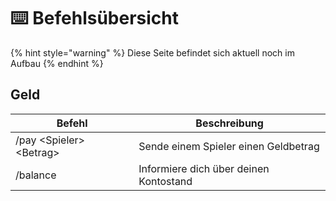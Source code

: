 # ⌨️ Befehlsübersicht

{% hint style="warning" %}
Diese Seite befindet sich aktuell noch im Aufbau&#x20;
{% endhint %}

## Geld

| Befehl                    | Beschreibung                            |
| ------------------------- | --------------------------------------- |
| /pay \<Spieler> \<Betrag> | Sende einem Spieler einen Geldbetrag    |
| /balance                  | Informiere dich über deinen Kontostand  |

